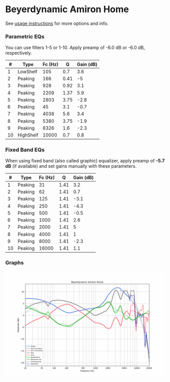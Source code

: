 # Beyerdynamic Amiron Home
See [usage instructions](https://github.com/jaakkopasanen/AutoEq#usage) for more options and info.

### Parametric EQs
You can use filters 1-5 or 1-10. Apply preamp of -6.0 dB or -6.0 dB, respectively.

|   # | Type      |   Fc (Hz) |    Q |   Gain (dB) |
|-----|-----------|-----------|------|-------------|
|   1 | LowShelf  |       105 | 0.7  |         3.6 |
|   2 | Peaking   |       166 | 0.41 |        -5   |
|   3 | Peaking   |       928 | 0.92 |         3.1 |
|   4 | Peaking   |      2209 | 1.37 |         5.9 |
|   5 | Peaking   |      2803 | 3.75 |        -2.8 |
|   6 | Peaking   |        45 | 3.1  |        -0.7 |
|   7 | Peaking   |      4038 | 5.6  |         3.4 |
|   8 | Peaking   |      5380 | 3.75 |        -1.9 |
|   9 | Peaking   |      8326 | 1.6  |        -2.3 |
|  10 | HighShelf |     10000 | 0.7  |         0.8 |

### Fixed Band EQs
When using fixed band (also called graphic) equalizer, apply preamp of **-5.7 dB** (if available) and set gains manually with these parameters.

|   # | Type    |   Fc (Hz) |    Q |   Gain (dB) |
|-----|---------|-----------|------|-------------|
|   1 | Peaking |        31 | 1.41 |         3.2 |
|   2 | Peaking |        62 | 1.41 |         0.7 |
|   3 | Peaking |       125 | 1.41 |        -3.1 |
|   4 | Peaking |       250 | 1.41 |        -4.3 |
|   5 | Peaking |       500 | 1.41 |        -0.5 |
|   6 | Peaking |      1000 | 1.41 |         2.6 |
|   7 | Peaking |      2000 | 1.41 |         5   |
|   8 | Peaking |      4000 | 1.41 |         1   |
|   9 | Peaking |      8000 | 1.41 |        -2.3 |
|  10 | Peaking |     16000 | 1.41 |         1.1 |

### Graphs
![](./Beyerdynamic%20Amiron%20Home.png)
